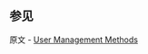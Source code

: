 ## 参见

原文 - [User Management Methods]( https://docs.mongodb.com/manual/reference/method/js-user-management/ )

